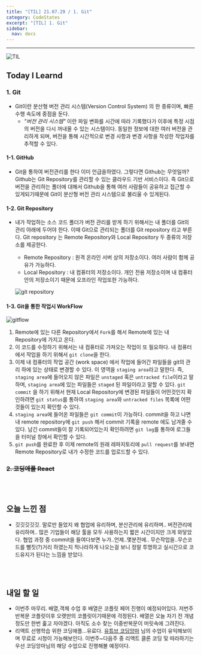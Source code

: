 ```yaml
---
title: "[TIL] 21.07.29 / 1. Git"
category: CodeStates
excerpt: "[TIL] 1. Git"
sidebar:
  nav: docs
---
```


---

![TIL](https://user-images.githubusercontent.com/83164003/127775612-7464075f-89e7-478e-82ee-dc1c2710a125.jpeg)
## Today I Learnd
### 1. Git
- Git이란 분산형 버전 관리 시스템(Version Control System) 의 한 종류이며, 빠른 수행 속도에 중점을 둔다.
  - *"버전 관리 시스템"* 이란 파일 변화를 시간에 따라 기록했다가 이후에 특정 시점의 버전을 다시 꺼내올 수 있는 시스템이다. 동일한 정보에 대한 여러 버전을 관리하게 되며, 버전을 통해 시간적으로 변경 사항과 변경 사항을 작성한 작업자를 추적할 수 있다.

#### 1-1. GitHub
- Git을 통하여 버전관리를 한다 이미 언급을하였다. 그렇다면 Github는 무엇일까? Github는 Git Repository를 관리할 수 있는 클라우드 기반 서비스이다.
즉 Git으로 버전을 관리하는 폴더에 대해서 Github을 통해 여러 사람들이 공유하고 접근할 수 있게되기때문에 Git이 분산형 버전 관리 시스템으로 불리울 수 있게된다.

#### 1-2. Git Repository
- 내가 작업하는 소스 코드 폴더가 버전 관리를 받게 하기 위해서는 내 폴더를 Git의 관리 아래에 두어야 한다. 이때 Git으로 관리되는 폴더를 Git repository 라고 부른다.
Git repository 는 Remote Repository와 Local Repository 두 종류의 저장소를 제공한다.
  - Remote Repository : 원격 온라인 서버 상의 저장소이다. 여러 사람이 함께 공유가 가능하다.
  - Local Repository : 내 컴퓨터의 저장소이다. 개인 전용 저장소이며 내 컴퓨터 안의 저장소이기 때문에 오프라인 작업또한 가능하다.

  ![git repository](https://user-images.githubusercontent.com/83164003/128201330-25d70b76-a2f6-42e8-a6ee-ced5dea3b517.png)

#### 1-3. Git을 통한 작업시 WorkFlow
![gitflow](https://user-images.githubusercontent.com/83164003/128201584-6a5413c7-0150-4356-9cba-7c2b71827daf.png)

1. Remote에 있는 다른 Repository에서 `Fork`를 해서 Remote에 있는 내 Repository에 가지고 온다.
2. 이 코드를 수정하기 위해서는 내 컴퓨터로 가져오는 작업이 또 필요하다. 내 컴퓨터에서 작업을 하기 위해서 `git clone`을 한다.
3. 이제 내 컴퓨터의 작업 공간 (work space) 에서 작업에 들어간 파일들을 git의 관리 하에 있는 상태로 변경할 수 있다. 이 영역을 `staging area`라고 말한다. 즉, `staging area`에 들어오지 않은 파일은 `unstaged` 혹은 `untracked file`이라고 말하며, `staging area`에 있는 파일들은 `staged` 된 파일이라고 말할 수 있다. `git commit` 을 하기 위해서 현재 Local Repository에 변경된 파일들이 어떤것인지 확인하려면 `git status`를 통하여 `staging area`와 `untracked files` 목록에 어떤 것들이 있는지 확인할 수 있다.
4. `staging area`에 들어온 파일들은 `git commit`이 가능하다. commit을 하고 나면 내 remote repository에 `git push` 해서 commit 기록을 remote 에도 남겨줄 수 있다.
남긴 commit들이 잘 기록되어있는지 확인하려면 `git log`를 통하여 로그들을 터미널 창에서 확인할 수 있다.
5. `git push`를 완료한 후 이제 remote의 원래 레파지토리에 `pull request`를 보내면 Remote Repository로 내가 수정한 코드를 업로드할 수 있다.

### ~~2. 코딩애플 React~~


<br>
<br>

## 오늘 느낀 점
- 깃깃깃깃깃. 말로만 들었지 왜 협업에 유리하며, 분산관리에 유리하며.. 버전관리에 유리하며.. 많은 기업들이 해당 툴을 모두 사용하는지 짧은 시간이지만 크게 와닿았다.
협업 과정 중 commit을 들여다보면 누가..언제..몇분전에.. 무슨작업을..무슨코드를 뻘짓(?)거리 하였는지 적나라하게 나오는걸 보니 정말 투명하고 실시간으로 코드유지가 된다는 느낌을 받았다.

<br>
<br>

## 내일 할 일
- 이번주 마무리. 배열,객체 수업 후 배열은 코플릿 페어 진행이 예정되어있다. 저번주 반복문 코플릿이후 오랫만의 코플릿이기때문에 걱정된다. 배열은 오늘 자기 전 개념정도만 한번 훑고 자야겠다. 아직도 소수 찾는 이중반복문이 머릿속에 그려진다.
- 리액트 선행학습 위한 코딩애플...유료다. <a href="https://www.youtube.com/channel/UCxft4RZ8lrK_BdPNz8NOP7Q" target="_blank">유튜브 코딩앙마</a> 님의 수업이 유익해보이며 무료로 시청이 가능해보인다. 이번주~다음주 중 리액트 클론 코딩 및 따라하기는 우선 코딩앙마님의 해당 수업으로 진행해볼 예정이다.

